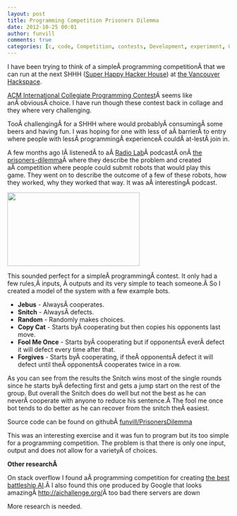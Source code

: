 ```yaml
---
layout: post
title: Programming Competition Prisoners Dilemma
date: 2012-10-25 00:01
author: funvill
comments: true
categories: [c, code, Competition, contests, Development, experiment, Games, github, News, programming, project, projects, thought, VHS]
---
```

I have been trying to think of a simpleÂ programming competitionÂ that we can run at the next SHHH (<a href="http://vancouver.hackspace.ca/wp/2012/10/23/super-happy-hacker-house-24-nov-11-2012-730-late/">Super Happy Hacker House</a>) at <a href="http://vancouver.hackspace.ca/wp/">the Vancouver Hackspace</a>.

<a href="http://en.wikipedia.org/wiki/ACM_International_Collegiate_Programming_Contest">ACM International Collegiate Programming Contest</a>Â seems like anÂ obviousÂ choice. I have run though these contest back in collage and they where very challenging.

TooÂ challengingÂ for a SHHH where would probablyÂ consumingÂ some beers and having fun. I was hoping for one with less of aÂ barrierÂ to entry where people with lessÂ programmingÂ experienceÂ couldÂ at-lestÂ join in.

A few months ago IÂ listenedÂ to aÂ <a href="http://www.radiolab.org">Radio Lab</a>Â podcastÂ onÂ <a href="http://www.radiolab.org/blogs/radiolab-blogland/2010/dec/14/prisoners-dilemma/">the prisoners-dilemma</a>Â where they describe the problem and created aÂ competition where people could submit robots that would play this game. They went on to describe the outcome of a few of these robots, how they worked, why they worked that way. It was aÂ interestingÂ podcast.

<img class="alignright size-medium wp-image-2930" style="line-height: 24px; font-size: 16px;" title="PrisonersDilemma" src="http://www.abluestar.com/blog/wp-content/uploads/2012/10/PrisonersDilemma-300x167.png" alt="" width="300" height="167" />

This sounded perfect for a simpleÂ programmingÂ contest. It only had a few rules,Â inputs, Â outputs and its very simple to teach someone.Â So I created a model of the system with a few example bots.
<ul>
	<li><strong>Jebus</strong> - AlwaysÂ cooperates.</li>
	<li><strong>Snitch</strong> - AlwaysÂ defects.</li>
	<li><strong>Random</strong> - Randomly makes choices.</li>
	<li><strong>Copy Cat</strong> - Starts byÂ cooperating but then copies his opponents last move.</li>
	<li><strong>Fool Me Once</strong> - Starts byÂ cooperating but if opponentsÂ everÂ defect it will defect every time after that.</li>
	<li><strong>Forgives</strong> - Starts byÂ cooperating, if theÂ opponentsÂ defect it will defect until theÂ opponentsÂ cooperates twice in a row.</li>
</ul>
As you can see from the results the Snitch wins most of the single rounds since he starts byÂ defecting first and gets a jump start on the rest of the group. But overall the Snitch does do well but not the best as he can neverÂ cooperate with anyone to reduce his sentence.Â The fool me once bot tends to do better as he can recover from the snitch theÂ easiest.

Source code can be found on githubÂ <a href="https://github.com/funvill/PrisonersDilemma">funvill/PrisonersDilemma</a>

This was an interesting exercise and it was fun to program but its too simple for a programming competition. The problem is that there is only one input, output and does not allow for a varietyÂ of choices.

<strong>Other researchÂ </strong>

On stack overflow I found aÂ programming competition for creating <a href="http://stackoverflow.com/questions/1631414/what-is-the-best-battleship-ai">the best battleship AI</a>.Â I also found this one produced by Google that looks amazingÂ <a href="http://aichallenge.org/">http://aichallenge.org/</a>Â too bad there servers are down

More research is needed.

&nbsp;

&nbsp;

